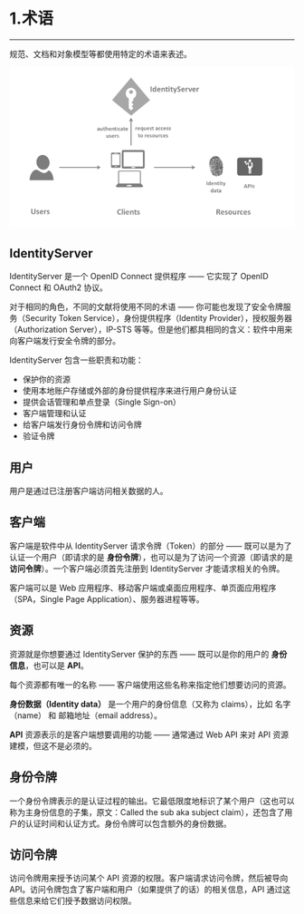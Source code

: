 # 1.术语

---

规范、文档和对象模型等都使用特定的术语来表述。

![](./terminology.png)

## IdentityServer

IdentityServer 是一个 OpenID Connect 提供程序 —— 它实现了 OpenID Connect 和 OAuth2 协议。

对于相同的角色，不同的文献将使用不同的术语 —— 你可能也发现了安全令牌服务（Security Token Service），身份提供程序（Identity Provider），授权服务器（Authorization Server），IP-STS 等等。但是他们都具相同的含义：软件中用来向客户端发行安全令牌的部分。

IdentityServer 包含一些职责和功能：

- 保护你的资源
- 使用本地账户存储或外部的身份提供程序来进行用户身份认证
- 提供会话管理和单点登录（Single Sign-on）
- 客户端管理和认证
- 给客户端发行身份令牌和访问令牌
- 验证令牌

## 用户

用户是通过已注册客户端访问相关数据的人。

## 客户端

客户端是软件中从 IdentityServer 请求令牌（Token）的部分 —— 既可以是为了认证一个用户（即请求的是 **身份令牌**），也可以是为了访问一个资源（即请求的是 **访问令牌**）。一个客户端必须首先注册到 IdentityServer 才能请求相关的令牌。

客户端可以是 Web 应用程序、移动客户端或桌面应用程序、单页面应用程序（SPA，Single Page Application）、服务器进程等等。

## 资源

资源就是你想要通过 IdentityServer 保护的东西 —— 既可以是你的用户的 **身份信息**，也可以是 **API**。

每个资源都有唯一的名称 —— 客户端使用这些名称来指定他们想要访问的资源。

**身份数据（Identity data）** 是一个用户的身份信息（又称为 claims），比如 名字（name） 和 邮箱地址（email address）。

**API** 资源表示的是客户端想要调用的功能 —— 通常通过 Web API 来对 API 资源建模，但这不是必须的。

## 身份令牌

一个身份令牌表示的是认证过程的输出。它最低限度地标识了某个用户（这也可以称为主身份信息的子集，原文：Called the sub aka subject claim），还包含了用户的认证时间和认证方式。身份令牌可以包含额外的身份数据。

## 访问令牌

访问令牌用来授予访问某个 API 资源的权限。客户端请求访问令牌，然后被导向 API。访问令牌包含了客户端和用户（如果提供了的话）的相关信息，API 通过这些信息来给它们授予数据访问权限。

